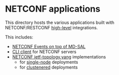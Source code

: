 # NETCONF applications

This directory hosts the various applications built with NETCONF/RESTCONF [high-level](../plugins/README.rst) integrations.

This includes:
* [NETCONF Events on top of MD-SAL](netconf-events-mdsal/README.rst)
* [CLI client](netconf-console/README.rst) for NETCONF servers
* [NETCONF ietf-topology.yang](netconf-topology/README.rst) implementations
  * for [single-node](netconf-topology-impl/README.rst) deployments
  * for [clustenered](netconf-topology-singleton/README.rst) deployments
